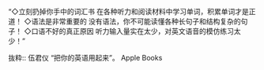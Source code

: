 “◇立刻扔掉你手中的词汇书
在各种听力和阅读材料中学习单词，积累单词才是正道！
◇语法是非常重要的
没有语法，你不可能读懂各种长句子和结构复杂的句子！
◇口语不好的真正原因
听力输入量实在太少，对英文语音的模仿练习太少！”

抜粋:: 伍君仪  “把你的英语用起来”。 Apple Books  

